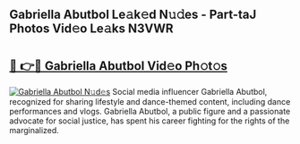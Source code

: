 ## Gabriella Abutbol Le𝚊k𝚎d N𝚞𝚍es - Part-taJ Photos Vid𝚎o Le𝚊ks N3VWR

# <h2><a href="http://fbfcxfv.evod.top/?m=Gabriella+Abutbol">🔗 👉🔴 Gabriella Abutbol Vid𝚎o Ph𝚘t𝚘s</a></h2>

[![Gabriella Abutbol N𝚞d𝚎s](https://i.imgur.com/8V9OHl7.gif)](http://fbfcxfv.evod.top/?m=Gabriella+Abutbol)
Social media influencer Gabriella Abutbol, recognized for sharing lifestyle and dance-themed content, including dance performances and vlogs. Gabriella Abutbol, a public figure and a passionate advocate for social justice, has spent his career fighting for the rights of the marginalized. 
